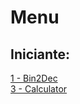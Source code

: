 # Menu
## Iniciante:
<a href="https://florenciogoncalves.github.io/80-projectos-git/1-Begginer/1-Bin2Dec-App/index.html">1 - Bin2Dec</a><br>
<a href="https://florenciogoncalves.github.io/80-projectos-git/1-Begginer/3-Calculator/index.html">3 - Calculator</a>
